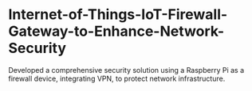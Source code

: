 # Internet-of-Things-IoT-Firewall-Gateway-to-Enhance-Network-Security
Developed a comprehensive security solution using a Raspberry Pi as a firewall device, integrating VPN, to protect network infrastructure.
